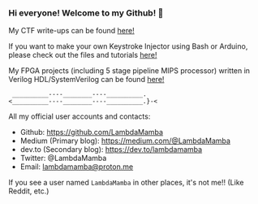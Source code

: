 ### Hi everyone! Welcome to my Github! 👋

My CTF write-ups can be found [here!](https://github.com/LambdaMamba/CTFwriteups)

If you want to make your own Keystroke Injector using Bash or Arduino, please check out the files and tutorials [here!](https://github.com/LambdaMamba/KeystrokeInjection)

My FPGA projects (including 5 stage pipeline MIPS processor) written in Verilog HDL/SystemVerilog can be found [here!](https://github.com/LambdaMamba/FPGAprojects)

```
 __________----________----__________.
<__________----________----__________.}-< 
```


All my official user accounts and contacts:

- Github: https://github.com/LambdaMamba
- Medium (Primary blog): https://medium.com/@LambdaMamba
- dev.to (Secondary blog): https://dev.to/lambdamamba
- Twitter: @LambdaMamba
- Email: lambdamamba@proton.me

If you see a user named `LambdaMamba` in other places, it's not me!! (Like Reddit, etc.)
